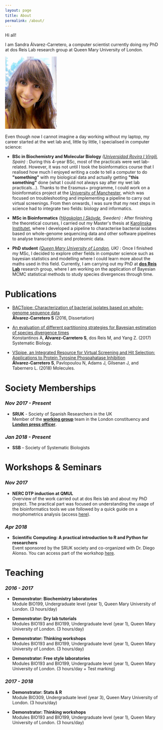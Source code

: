 ```yaml
---
layout: page
title: About
permalink: /about/
---
```


Hi all!

I am Sandra Álvarez-Carretero, a computer scientist currently doing my PhD at dos Reis Lab research group at Queen Mary University of London.

![](/assets/figs/sac.png)

Even though now I cannot imagine a day working without my laptop, my career started
at the wet lab and, little by little, I specialised in computer science:

* __BSc in Biochemistry and Molecular Biology__ *([Universidad Rovira I Virgili](http://www.urv.cat/es/estudios/grados/oferta/graudebioquimica/), Spain)*
: During this 4-year BSc, most of the practicals were wet lab-related. However, it was not until I took the bioinformatics course that I realised how much 
I enjoyed writing a code to tell a computer to do __"something"__ with my 
biological data and actually getting __"this something"__ done 
(what I could not always say after my wet lab practicals...). Thanks to the Erasmus+ programme, I could work on a bioinformatics project at the [University of Manchester](http://www.manchester.ac.uk/),
which was focused on troubleshooting and implementing a pipeline to carry out virtual screenings.
From then onwards, I was sure that my next steps in science 
had to integrate two fields: biology and informatics.  

* __MSc in Bioinformatics__ *([Högskolan I Skövde](http://www.his.se/en/#), Sweden)*
: After finishing the theoretical courses, I carried out my Master's thesis at [Karolinska Institutet](http://ki.se/en/research/centre-for-translational-microbiome-research-ctmr), 
where I developed a pipeline to characterise bacterial isolates based on whole-genome sequencing data
 and other software pipelines to analyse transcriptomic and proteomic data. 

* __PhD student__ *([Queen Mary University of London](http://www.sbcs.qmul.ac.uk/), UK)*
: Once I finished my MSc, I decided to explore other fields in computer science such as 
bayesian statistics and modelling where I could learn more about the maths used in this field. 
Currently, I am carrying out my PhD at [__dos Reis Lab__](dosreislab.github.io) research group,
where I am working on the application of Bayesian MCMC statistical methods to 
study species divergences through time.

# __Publications__

* [BACTpipe: Characterization of bacterial isolates based on whole-genome sequence data](http://his.diva-portal.org/smash/record.jsf?pid=diva2%3A1197064&dswid=-2253)  
   __Álvarez-Carretero S__ (2016, Dissertation)

* [An evaluation of different partitioning strategies for Bayesian estimation of species divergence times](https://academic.oup.com/sysbio/article/doi/10.1093/sysbio/syx061/3921199/An-Evaluation-of-Different-Partitioning-Strategies)  
   Konstantinos A, __Álvarez-Carretero S__, dos Reis M, and Yang Z. (2017) Systematic Biology.

* [VSpipe, an Integrated Resource for Virtual Screening and Hit Selection: Applications to Protein Tyrosine Phospahatase Inhibition](http://www.mdpi.com/1420-3049/23/2/353)  
   __Álvarez-Carretero S__, Pavlopoulou N, Adams J, Gilsenan J, and Tabernero L. (2018) Molecules.

# __Society Memberships__

### *Nov 2017 - Present*

   * **SRUK** - Society of Spanish Researchers in the UK  
      Member of the [**working group**](https://sruk.org.uk/constituencies/london/) team in the London constituency and [**London press officer**](https://sruk.org.uk/about-us/the-team/press-department/).
   
### *Jan 2018 - Present*

   * **SSB** – Society of Systematic Biologists

# __Workshops & Seminars__

### *Nov 2017* 

   * **NERC DTP induction at QMUL**  
      Overview of the work carried out at dos Reis lab and about my PhD project. The practical part was focused on understanding the usage of the bioinformatics tools we use followed by a quick guide on a morphometrics analysis (access [here](https://sabifo4.github.io/blog/Morphometrics_and_Procrustes_alignment)).

### *Apr 2018*

   * **Scientific Computing: A practical introduction to R and Python for researchers**  
   Event sponsored by the SRUK society and co-organized with Dr. Diego Alonso. You can access part of the workshop [here](https://github.com/dalonsoa/scientific_computing).

# __Teaching__

### *2016 - 2017*  
   
   * **Demonstrator: Biochemistry laboratories**  
   Module BIO199, Undergraduate level (year 1), Queen Mary University of London. (3 hours/day)
   
   * **Demonstrator: Dry lab tutorials**  
   Modules BIO193 and BIO199, Undergraduate level (year 1), Queen Mary University of London. (3 hours/day)
   
   * **Demonstrator: Thinking workshops**  
   Modules BIO193 and BIO199, Undergraduate level (year 1), Queen Mary University of London. (3 hours/day)
   
   * **Demonstrator: Free style laboratories**  
   Modules BIO193 and BIO199, Undergraduate level (year 1), Queen Mary University of London. (3 hours/day  + Test marking)

### *2017 - 2018*
   
   * **Demonstrator: Stats & R**  
   Module BIO309, Undergraduate level (year 3), Queen Mary University of London. (3 hours/day)
   
   * **Demonstrator: Thinking workshops**  
   Modules BIO193 and BIO199, Undergraduate level (year 1), Queen Mary University of London. (3 hours/day)
   

